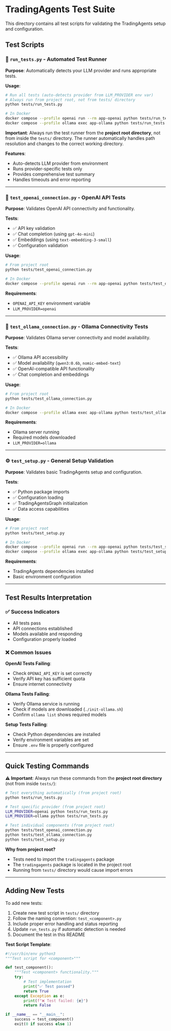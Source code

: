 # TradingAgents Test Suite

This directory contains all test scripts for validating the TradingAgents setup and configuration.

## Test Scripts

### 🧪 `run_tests.py` - Automated Test Runner
**Purpose**: Automatically detects your LLM provider and runs appropriate tests.

**Usage**:
```bash
# Run all tests (auto-detects provider from LLM_PROVIDER env var)
# Always run from project root, not from tests/ directory
python tests/run_tests.py

# In Docker
docker compose --profile openai run --rm app-openai python tests/run_tests.py
docker compose --profile ollama exec app-ollama python tests/run_tests.py
```

**Important**: Always run the test runner from the **project root directory**, not from inside the `tests/` directory. The runner automatically handles path resolution and changes to the correct working directory.

**Features**:
- Auto-detects LLM provider from environment
- Runs provider-specific tests only
- Provides comprehensive test summary
- Handles timeouts and error reporting

---

### 🔌 `test_openai_connection.py` - OpenAI API Tests
**Purpose**: Validates OpenAI API connectivity and functionality.

**Tests**:
- ✅ API key validation
- ✅ Chat completion (using `gpt-4o-mini`)
- ✅ Embeddings (using `text-embedding-3-small`)
- ✅ Configuration validation

**Usage**:
```bash
# From project root
python tests/test_openai_connection.py

# In Docker
docker compose --profile openai run --rm app-openai python tests/test_openai_connection.py
```

**Requirements**:
- `OPENAI_API_KEY` environment variable
- `LLM_PROVIDER=openai`

---

### 🦙 `test_ollama_connection.py` - Ollama Connectivity Tests
**Purpose**: Validates Ollama server connectivity and model availability.

**Tests**:
- ✅ Ollama API accessibility
- ✅ Model availability (`qwen3:0.6b`, `nomic-embed-text`)
- ✅ OpenAI-compatible API functionality
- ✅ Chat completion and embeddings

**Usage**:
```bash
# From project root
python tests/test_ollama_connection.py

# In Docker
docker compose --profile ollama exec app-ollama python tests/test_ollama_connection.py
```

**Requirements**:
- Ollama server running
- Required models downloaded
- `LLM_PROVIDER=ollama`

---

### ⚙️ `test_setup.py` - General Setup Validation
**Purpose**: Validates basic TradingAgents setup and configuration.

**Tests**:
- ✅ Python package imports
- ✅ Configuration loading
- ✅ TradingAgentsGraph initialization
- ✅ Data access capabilities

**Usage**:
```bash
# From project root
python tests/test_setup.py

# In Docker
docker compose --profile openai run --rm app-openai python tests/test_setup.py
docker compose --profile ollama exec app-ollama python tests/test_setup.py
```

**Requirements**:
- TradingAgents dependencies installed
- Basic environment configuration

---

## Test Results Interpretation

### ✅ Success Indicators
- All tests pass
- API connections established
- Models available and responding
- Configuration properly loaded

### ❌ Common Issues

**OpenAI Tests Failing**:
- Check `OPENAI_API_KEY` is set correctly
- Verify API key has sufficient quota
- Ensure internet connectivity

**Ollama Tests Failing**:
- Verify Ollama service is running
- Check if models are downloaded (`./init-ollama.sh`)
- Confirm `ollama list` shows required models

**Setup Tests Failing**:
- Check Python dependencies are installed
- Verify environment variables are set
- Ensure `.env` file is properly configured

---

## Quick Testing Commands

**⚠️ Important**: Always run these commands from the **project root directory** (not from inside `tests/`):

```bash
# Test everything automatically (from project root)
python tests/run_tests.py

# Test specific provider (from project root)
LLM_PROVIDER=openai python tests/run_tests.py
LLM_PROVIDER=ollama python tests/run_tests.py

# Test individual components (from project root)
python tests/test_openai_connection.py
python tests/test_ollama_connection.py
python tests/test_setup.py
```

**Why from project root?**
- Tests need to import the `tradingagents` package
- The `tradingagents` package is located in the project root
- Running from `tests/` directory would cause import errors

---

## Adding New Tests

To add new tests:

1. Create new test script in `tests/` directory
2. Follow the naming convention: `test_<component>.py`
3. Include proper error handling and status reporting
4. Update `run_tests.py` if automatic detection is needed
5. Document the test in this README

**Test Script Template**:
```python
#!/usr/bin/env python3
"""Test script for <component>"""

def test_component():
    """Test <component> functionality."""
    try:
        # Test implementation
        print("✅ Test passed")
        return True
    except Exception as e:
        print(f"❌ Test failed: {e}")
        return False

if __name__ == "__main__":
    success = test_component()
    exit(0 if success else 1)
```